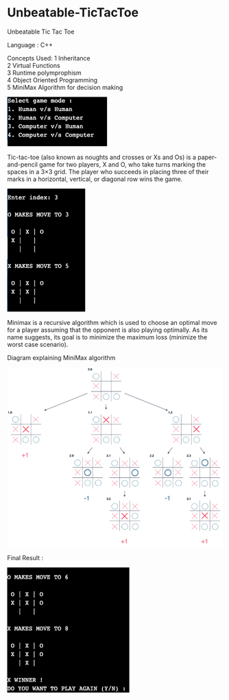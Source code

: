 # Unbeatable-TicTacToe
Unbeatable Tic Tac Toe

Language : C++

Concepts Used:
1 Inheritance </br>
2 Virtual Functions </br>
3 Runtime polymprophism </br>
4 Object Oriented Programming </br>
5 MiniMax Algorithm for decision making 
</br>

![Test Image 1](GAME1.png)

Tic-tac-toe (also known as noughts and crosses or Xs and Os) is a paper-and-pencil game for two players, X and O, who take turns marking the spaces in a 3×3 grid. The player who succeeds in placing three of their marks in a horizontal, vertical, or diagonal row wins the game.


![Test Image 2](GAME2.png)

Minimax is a recursive algorithm which is used to choose an optimal move for a player assuming that the opponent is also playing optimally. As its name suggests, its goal is to minimize the maximum loss (minimize the worst case scenario).

Diagram explaining MiniMax algorithm

![Test Image 3](GAME4.png)

Final Result : 

![Test Image 4](GAME3.png)

